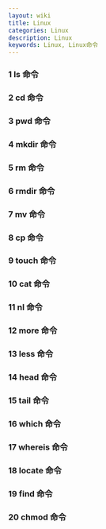 ```yaml
---
layout: wiki
title: Linux
categories: Linux
description: Linux
keywords: Linux, Linux命令
---
```


### 1 ls 命令

### 2 cd 命令

### 3 pwd 命令

### 4 mkdir 命令

### 5 rm 命令

### 6 rmdir 命令

### 7 mv 命令

### 8 cp 命令

### 9 touch 命令

### 10 cat 命令

### 11 nl 命令

### 12 more 命令

### 13 less 命令

### 14 head 命令

### 15 tail 命令

### 16 which 命令

### 17 whereis 命令

### 18 locate 命令

### 19 find 命令

### 20 chmod 命令